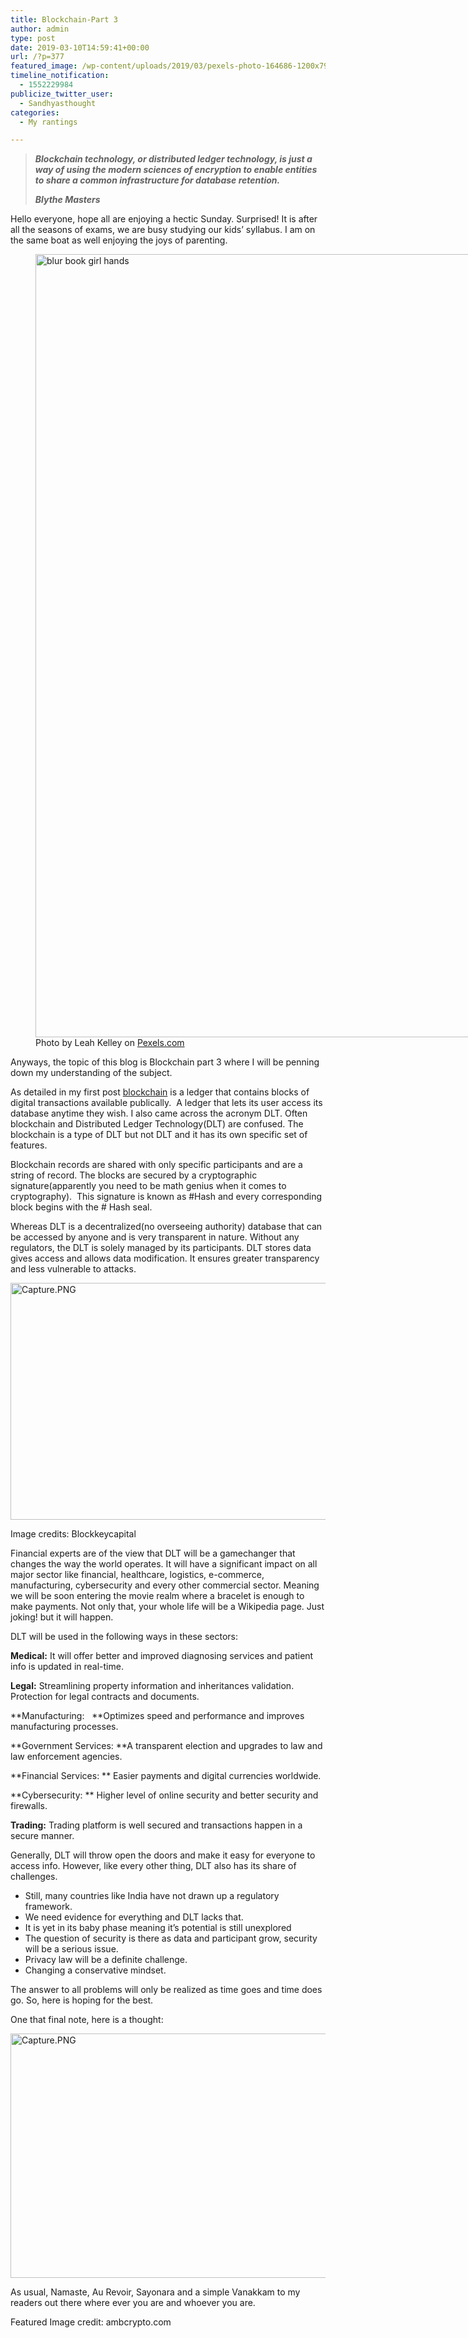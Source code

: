 ```yaml
---
title: Blockchain-Part 3
author: admin
type: post
date: 2019-03-10T14:59:41+00:00
url: /?p=377
featured_image: /wp-content/uploads/2019/03/pexels-photo-164686-1200x798.jpeg
timeline_notification:
  - 1552229984
publicize_twitter_user:
  - Sandhyasthought
categories:
  - My rantings

---
```

> _**Blockchain technology, or distributed ledger technology, is just a way of using the modern sciences of encryption to enable entities to share a common infrastructure for database retention.**_ 
> 
> _**Blythe Masters**_

Hello everyone, hope all are enjoying a hectic Sunday. Surprised! It is after all the seasons of exams, we are busy studying our kids&#8217; syllabus. I am on the same boat as well enjoying the joys of parenting.

<figure id="attachment_378" aria-describedby="caption-attachment-378" style="width: 1880px" class="wp-caption alignnone"><img class="alignnone size-full wp-image-378" src="/wp-content/uploads/2019/03/pexels-photo-373465.jpeg" alt="blur book girl hands" width="1880" height="1253" srcset="/wp-content/uploads/2019/03/pexels-photo-373465.jpeg 1880w, /wp-content/uploads/2019/03/pexels-photo-373465-300x200.jpeg 300w, /wp-content/uploads/2019/03/pexels-photo-373465-1024x682.jpeg 1024w, /wp-content/uploads/2019/03/pexels-photo-373465-768x512.jpeg 768w, /wp-content/uploads/2019/03/pexels-photo-373465-1536x1024.jpeg 1536w, /wp-content/uploads/2019/03/pexels-photo-373465-1200x800.jpeg 1200w" sizes="(max-width: 1880px) 100vw, 1880px" /><figcaption id="caption-attachment-378" class="wp-caption-text">Photo by Leah Kelley on <a href="https://www.pexels.com/photo/blur-book-girl-hands-373465/" rel="nofollow">Pexels.com</a></figcaption></figure>

Anyways, the topic of this blog is Blockchain part 3 where I will be penning down my understanding of the subject.

As detailed in my first post [blockchain][1] is a ledger that contains blocks of digital transactions available publically.  A ledger that lets its user access its database anytime they wish. I also came across the acronym DLT. Often blockchain and Distributed Ledger Technology(DLT) are confused. The blockchain is a type of DLT but not DLT and it has its own specific set of features.

Blockchain records are shared with only specific participants and are a string of record. The blocks are secured by a cryptographic signature(apparently you need to be math genius when it comes to cryptography).  This signature is known as #Hash and every corresponding block begins with the # Hash seal.

Whereas DLT is a decentralized(no overseeing authority) database that can be accessed by anyone and is very transparent in nature. Without any regulators, the DLT is solely managed by its participants. DLT stores data gives access and allows data modification. It ensures greater transparency and less vulnerable to attacks.

<img class="alignnone size-full wp-image-386" src="/wp-content/uploads/2019/03/capture.png" alt="Capture.PNG" width="735" height="379" srcset="/wp-content/uploads/2019/03/capture.png 735w, /wp-content/uploads/2019/03/capture-300x155.png 300w" sizes="(max-width: 735px) 100vw, 735px" />

Image credits: Blockkeycapital

Financial experts are of the view that DLT will be a gamechanger that changes the way the world operates. It will have a significant impact on all major sector like financial, healthcare, logistics, e-commerce, manufacturing, cybersecurity and every other commercial sector. Meaning we will be soon entering the movie realm where a bracelet is enough to make payments. Not only that, your whole life will be a Wikipedia page. Just joking! but it will happen.

DLT will be used in the following ways in these sectors:

**Medical:** It will offer better and improved diagnosing services and patient info is updated in real-time.

**Legal:** Streamlining property information and inheritances validation. Protection for legal contracts and documents.

**Manufacturing:   **Optimizes speed and performance and improves manufacturing processes.

**Government Services: **A transparent election and upgrades to law and law enforcement agencies.

**Financial Services: ** Easier payments and digital currencies worldwide.

**Cybersecurity: ** Higher level of online security and better security and firewalls.

**Trading:** Trading platform is well secured and transactions happen in a secure manner.

Generally, DLT will throw open the doors and make it easy for everyone to access info. However, like every other thing, DLT also has its share of challenges.

  * Still, many countries like India have not drawn up a regulatory framework.
  * We need evidence for everything and DLT lacks that.
  * It is yet in its baby phase meaning it&#8217;s potential is still unexplored
  * The question of security is there as data and participant grow, security will be a serious issue.
  * Privacy law will be a definite challenge.
  * Changing a conservative mindset.

The answer to all problems will only be realized as time goes and time does go. So, here is hoping for the best.

One that final note, here is a thought:

<img class="alignnone size-full wp-image-387" src="/wp-content/uploads/2019/03/capture-1.png" alt="Capture.PNG" width="749" height="391" srcset="/wp-content/uploads/2019/03/capture-1.png 749w, /wp-content/uploads/2019/03/capture-1-300x157.png 300w" sizes="(max-width: 749px) 100vw, 749px" />

As usual, Namaste, Au Revoir, Sayonara and a simple Vanakkam to my readers out there where ever you are and whoever you are.

Featured Image credit: ambcrypto.com

&nbsp;

&nbsp;

&nbsp;

&nbsp;

&nbsp;

 [1]: https://sandhyasthoughtsblog.wordpress.com/2018/12/15/blockchain-an-introduction/